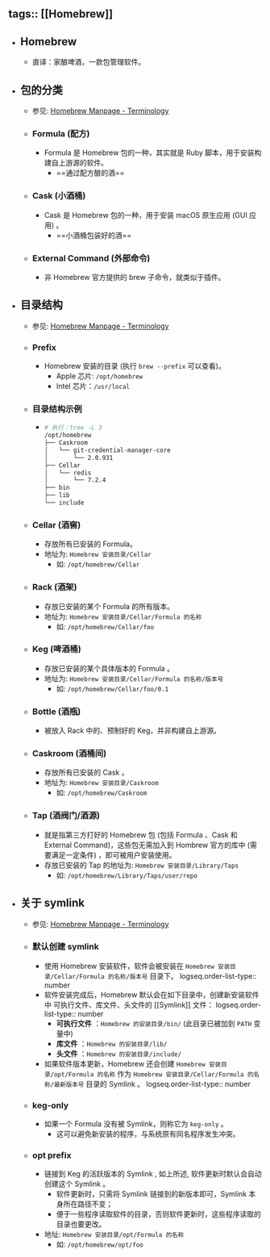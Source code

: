 tags:: [[Homebrew]]
---

- ## Homebrew
	- 直译：家酿啤酒，一款包管理软件。
- ## 包的分类
	- 参见: [Homebrew Manpage - Terminology](https://docs.brew.sh/Manpage#terminology)
	- ### Formula (配方)
		- Formula 是 Homebrew 包的一种，其实就是 Ruby 脚本，用于安装构建自上游源的软件。
			- ==通过配方酿的酒==
	- ### Cask (小酒桶)
		- Cask 是 Homebrew 包的一种，用于安装 macOS 原生应用 (GUI 应用) 。
			- ==小酒桶包装好的酒==
	- ### External Command (外部命令)
		- 非 Homebrew 官方提供的 brew 子命令，就类似于插件。
- ## 目录结构
	- 参见: [Homebrew Manpage - Terminology](https://docs.brew.sh/Manpage#terminology)
	- ### Prefix
		- Homebrew 安装的目录 (执行 `brew --prefix` 可以查看)。
			- Apple 芯片: `/opt/homebrew`
			- Intel 芯片：`/usr/local`
	- ### 目录结构示例
		- ``` zsh
		  # 执行：tree -L 3
		  /opt/homebrew
		  ├── Caskroom
		  │   └── git-credential-manager-core
		  │       └── 2.0.931
		  ├── Cellar
		  │   └── redis
		  │       └── 7.2.4
		  ├── bin
		  ├── lib
		  └── include
		  ```
	- ### Cellar (酒窖)
		- 存放所有已安装的 Formula。
		- 地址为: `Homebrew 安装目录/Cellar`
			- 如: `/opt/homebrew/Cellar`
	- ### Rack (酒架)
		- 存放已安装的某个 Formula 的所有版本。
		- 地址为: `Homebrew 安装目录/Cellar/Formula 的名称`
			- 如: `/opt/homebrew/Cellar/foo`
	- ### Keg (啤酒桶)
		- 存放已安装的某个具体版本的 Formula 。
		- 地址为: `Homebrew 安装目录/Cellar/Formula 的名称/版本号`
			- 如: `/opt/homebrew/Cellar/foo/0.1`
	- ### Bottle (酒瓶)
		- 被放入 Rack 中的、预制好的 Keg，并非构建自上游源。
	- ### Caskroom (酒桶间)
		- 存放所有已安装的 Cask 。
		- 地址为: `Homebrew 安装目录/Caskroom`
			- 如: `/opt/homebrew/Caskroom`
	- ### Tap (酒阀门/酒源)
		- 就是指第三方打好的 Homebrew 包 (包括 Formula 、Cask 和 External Command)，这些包无需加入到 Hombrew 官方的库中 (需要满足一定条件) ，即可被用户安装使用。
		- 存放已安装的 Tap 的地址为: `Homebrew 安装目录/Library/Taps`
			- 如: `/opt/homebrew/Library/Taps/user/repo`
- ## 关于 symlink
	- 参见: [Homebrew Manpage - Terminology](https://docs.brew.sh/Manpage#terminology)
	- ### 默认创建 symlink
		- 使用 Homebrew 安装软件，软件会被安装在 `Homebrew 安装目录/Cellar/Formula 的名称/版本号` 目录下。
		  logseq.order-list-type:: number
		- 软件安装完成后，Homebrew 默认会在如下目录中，创建新安装软件中 可执行文件、库文件、头文件的  [[Symlink]] 文件：
		  logseq.order-list-type:: number
			- **可执行文件** ：`Homebrew 的安装目录/bin/` (此目录已被加到 `PATH` 变量中)
			- **库文件** ：`Homebrew 的安装目录/lib/`
			- **头文件** ：`Homebrew 的安装目录/include/`
		- 如果软件版本更新，Homebrew 还会创建 `Homebrew 安装目录/opt/Formula 的名称` 作为 `Homebrew 安装目录/Cellar/Formula 的名称/最新版本号` 目录的 Symlink 。
		  logseq.order-list-type:: number
	- ### keg-only
		- 如果一个 Formula 没有被 Symlink，则称它为 `keg-only` 。
			- 这可以避免新安装的程序，与系统原有同名程序发生冲突。
	- ### opt prefix
		- 链接到 Keg 的活跃版本的 Symlink , 如上所述, 软件更新时默认会自动创建这个 Symlink 。
			- 软件更新时，只需将 Symlink 链接到的新版本即可，Symlink 本身所在路径不变；
			- 便于一些程序读取软件的目录，否则软件更新时，这些程序读取的目录也要更改。
		- 地址: `Homebrew 安装目录/opt/Formula 的名称`
			- 如: `/opt/homebrew/opt/foo`